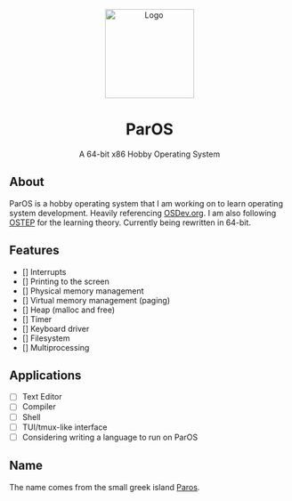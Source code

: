 <!-- PROJECT LOGO -->
<div align="center">
  <a href="https://github.com/ColexDev/ParOS">
    <img src="https://coleroberts.dev/marble.jpg" alt="Logo" width="160" height="160">
  </a>

  <h1 align="center">ParOS</h1>

  <p align="center">
    A 64-bit x86 Hobby Operating System
  </p>
</div>

## About
ParOS is a hobby operating system that I am working on to learn operating system development. Heavily referencing [OSDev.org](https://wiki.osdev.org/). I am also following [OSTEP](https://pages.cs.wisc.edu/~remzi/OSTEP/) for the learning theory. Currently being rewritten in 64-bit.

## Features
- [] Interrupts
- [] Printing to the screen
- [] Physical memory management
- [] Virtual memory management (paging)
- [] Heap (malloc and free)
- [] Timer
- [] Keyboard driver
- [] Filesystem
- [] Multiprocessing

## Applications
- [ ] Text Editor
- [ ] Compiler
- [ ] Shell
- [ ] TUI/tmux-like interface
- [ ] Considering writing a language to run on ParOS

## Name
The name comes from the small greek island [Paros](https://en.wikipedia.org/wiki/Paros).
